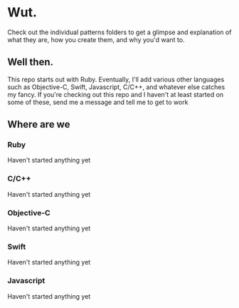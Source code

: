# Wut.

Check out the individual patterns folders to get a glimpse and explanation of what they are, how you create them, and why you'd want to.

## Well then.

This repo starts out with Ruby. Eventually, I'll add various other languages such as Objective-C, Swift, Javascript, C/C++, and whatever else catches my fancy. If you're checking out this repo and I haven't at least started on some of these, send me a message and tell me to get to work


## Where are we
### Ruby
Haven't started anything yet

### C/C++
Haven't started anything yet

### Objective-C
Haven't started anything yet

### Swift
Haven't started anything yet

### Javascript
Haven't started anything yet
